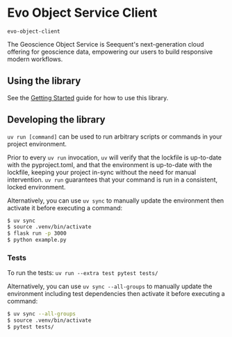 # Evo Object Service Client

`evo-object-client`

The Geoscience Object Service is Seequent's next-generation cloud offering for geoscience
data, empowering our users to build responsive modern workflows. 

## Using the library

See the [Getting Started](quickstart.md) guide for how to use this library.

## Developing the library

`uv run [command]` can be used to run arbitrary scripts or commands in your project environment.

Prior to every `uv run` invocation, `uv` will verify that the lockfile is up-to-date with the pyproject.toml, 
and that the environment is up-to-date with the lockfile, keeping your project in-sync without the need for manual intervention. 
`uv run` guarantees that your command is run in a consistent, locked environment.

Alternatively, you can use `uv sync` to manually update the environment then activate it before executing a command:

```bash
$ uv sync
$ source .venv/bin/activate
$ flask run -p 3000
$ python example.py
```

### Tests

To run the tests:
`uv run --extra test pytest tests/`

Alternatively, you can use `uv sync --all-groups` to manually update the environment including test dependencies then activate it before executing a command:

```bash
$ uv sync --all-groups
$ source .venv/bin/activate
$ pytest tests/
```